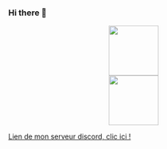 ### Hi there 👋
<div id="header" align="center">
  <img src="https://media.giphy.com/media/M9gbBd9nbDrOTu1Mqx/giphy.gif" width="100"/>
</div>

<div id="header" align="center">
  <img src="https://img.shields.io/discord/718218321845026907?style=plastic" width="100"/>
</div>

<a href="https://discord.gg/fUSCcGde">Lien de mon serveur discord, clic ici !</a>
